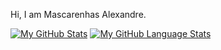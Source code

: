Hi, I am Mascarenhas Alexandre.
<!---
mascarenhasav/mascarenhasav is a ✨ special ✨ repository because its `README.md` (this file) appears on your GitHub profile.
You can click the Preview link to take a look at your changes.
--->

[![My GitHub Stats](https://github-readme-stats.vercel.app/api/?username=mascarenhasav&count_private=true&theme=tokyonight&showicons=true)]()
[![My GitHub Language Stats](https://github-readme-stats.vercel.app/api/top-langs/?username=mascarenhasav&langs_count=5&theme=tokyonight&hide=Makefile)]()
